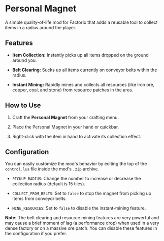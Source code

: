 # Personal Magnet

A simple quality-of-life mod for Factorio that adds a reusable tool to collect items in a radius around the player.

## Features

* **Item Collection:** Instantly picks up all items dropped on the ground around you.

* **Belt Clearing:** Sucks up all items currently on conveyor belts within the radius.

* **Instant Mining:** Rapidly mines and collects all resources (like iron ore, copper, coal, and stone) from resource patches in the area.

## How to Use

1. Craft the **Personal Magnet** from your crafting menu.

2. Place the Personal Magnet in your hand or quickbar.

3. Right-click with the item in hand to activate its collection effect.

## Configuration

You can easily customize the mod's behavior by editing the top of the `control.lua` file inside the mod's `.zip` archive.

* `PICKUP_RADIUS`: Change the number to increase or decrease the collection radius (default is 15 tiles).

* `COLLECT_FROM_BELTS`: Set to `false` to stop the magnet from picking up items from conveyor belts.

* `MINE_RESOURCES`: Set to `false` to disable the instant-mining feature.

**Note:** The belt clearing and resource mining features are very powerful and may cause a brief moment of lag (a performance drop) when used in a very dense factory or on a massive ore patch. You can disable these features in the configuration if you prefer.
